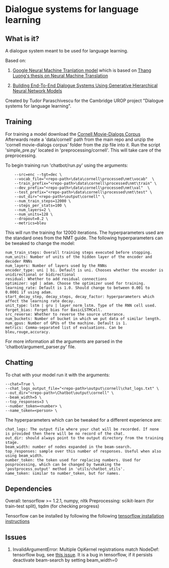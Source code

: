 #                          Dialogue systems for language learning
			
  What is it?
  -----------
  
A dialogue system meant to be used for language learning.

Based on:

1) [Google Neural Machine Tranlation model](https://github.com/tensorflow/nmt) which is based on [Thang Luong's thesis on Neural Machine Translation](https://github.com/lmthang/thesis)

2)  [Building End-To-End Dialogue Systems Using Generative Hierarchical Neural Network Models](https://arxiv.org/pdf/1507.04808.pdf)

Created by Tudor Paraschivescu for the Cambridge UROP project "Dialogue systems for language learning".

 Training
  --------
  
  For training a model download the [Cornell Movie-Dialogs Corpus](http://www.mpi-sws.org/~cristian/data/cornell_movie_dialogs_corpus.zip)
Afterwards reate a 'data/cornell' path from the main repo and unzip the 'cornell movie-dialogs corpus' folder from the zip file into it. Run the script 'simple_pre.py' located in 'preprocessing/cornell'. This will take care of the preprocessing. 
  
  To begin training run 'chatbot/run.py' using the arguments:
  
        --src=enc --tgt=dec \
        --vocab_file="<repo-path>\data\cornell\processed\nmt\vocab"  \
        --train_prefix="<repo-path>\data\cornell\processed\nmt\train" \
        --dev_prefix="<repo-path>\data\cornell\processed\nmt\val"  \
        --test_prefix="<repo-path>\data\cornell\processed\nmt\test" \
        --out_dir="<repo-path>\output\cornell" \
        --num_train_steps=12000 \
        --steps_per_stats=100 \
        --num_layers=2 \
        --num_units=128 \
        --dropout=0.2 \
        --metrics=bleu
        
This will run the training for 12000 iterations. The hyperparameters used are the standard ones from the NMT guide. The following hyperparameters can be tweaked to change the model:
    
    num_train_steps: Overall training steps executed before stopping.
    num_units: Number of units of the hidden layer of the encoder and decoder RNNs
    num_layers: Number of layers used by the RNNs
    encoder_type: uni | bi. Default is uni. Chooses whether the encoder is unidirectional or bidirectional
    residual: Whether to add residual connections
    optimizer: sgd | adam. Choose the optimizer used for training.
    learning_rate: Default is 1.0. Should change to between 0.001 to 0.0001 if using adam.
    start_decay_step, decay_steps, decay_factor: hyperparameters which affect the learning rate decay.
    unit_type: lstm | gru | layer_norm_lstm. Type of the RNN cell used.
    forget_bias: Forget bias for BasicLSTMCell.
    src_reverse: Whether to reverse the source utterance.
    num_buckets: Number of bucket in which we put data of similar length.
    num_gpus: Number of GPUs of the machine. Default is 1.
    metrics: Comma-separated list of evaluations. Can be bleu,rouge,accuracy.
    
For more information all the arguments are parsed in the 'chatbot/argument_parser.py' file.

Chatting
-------
To chat with your model run it with the arguments:

    --chat=True \
    --chat_logs_output_file="<repo-path>\output\cornell\chat_logs.txt" \
    --out_dir="<repo-path>\Chatbot\output\cornell" \
    --beam_width=5 \
    --top_responses=3 \
    --number_token=<number> \
    --name_token=<person> \

The hyperparameters which can be tweaked for a different experience are:

    chat_logs: The output file where your chat will be recorded. If none is provided then there will be no record of the chat.
    out_dir: should always point to the output directory from the training stage.
    beam_width: number of nodes expanded in the beam-search.
    top_responses: sample over this number of responses. Useful when also using beam_width.
    number_token: the token used for replacing numbers. Used for posprocessing, which can be changed by tweaking the          'postprocess_output' method in 'utils/chatbot_utils'.
    name_token: similar to number_token, but for names.

Dependencies
-------
Overall: tensorflow >= 1.2.1, numpy, nltk
Preprocessing: scikit-learn (for train-test split), tqdm (for checking progress)

Tensorflow can be installed by following the following [tensorflow installation instructions](https://www.tensorflow.org/install/)

Issues
-------

1) InvalidArgumentError: Multiple OpKernel registrations match NodeDef: tensorflow bug, see [this issue](https://github.com/tensorflow/tensorflow/issues/11277). It is a bug in tensorflow, if it persists deactivate beam-search by setting beam_width=0
